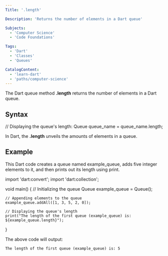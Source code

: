 ```yaml
---
Title: '.length'

Description: 'Returns the number of elements in a Dart queue'

Subjects: 
  - 'Computer Science'
  - 'Code Foundations'

Tags: 
  - 'Dart'
  - 'Classes'
  - 'Queues'

CatalogContent: 
  - 'learn-dart'
  - 'paths/computer-science'
---
```


The Dart queue method **.length** returns the number of elements in a Dart queue.

## Syntax

// Displaying the queue's length:
Queue queue_name = queue_name.length;

In Dart, the **.length** unveils the amounts of elements in a queue.

## Example
This Dart code creates a queue named example_queue, adds five integer elements to it, and then prints out its length using print.

import 'dart:convert';
import 'dart:collection';

void main() 
{
    // Initializing the queue
    Queue<int> example_queue = Queue<int>();

    // Appending elements to the queue
    example_queue.addAll([1, 3, 5, 2, 0]);

    // Displaying the queue's length
    print("The length of the first queue (example_queue) is: ${example_queue.length}");
}

The above code will output:

    The length of the first queue (example_queue) is: 5
